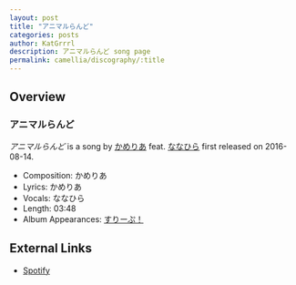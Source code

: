 ```yaml
---
layout: post
title: "アニマルらんど"
categories: posts
author: KatGrrrl
description: アニマルらんど song page
permalink: camellia/discography/:title
---
```


## Overview

### アニマルらんど

*アニマルらんど* is a song by [かめりあ](/camellia) feat. [ななひら](#) first released on 2016-08-14.

* Composition: かめりあ
* Lyrics: かめりあ
* Vocals: ななひら
* Length: 03:48
* Album Appearances: [すりーぷ！](/camellia/albums/Sleep)

## External Links

* [Spotify](https://open.spotify.com/track/2Sep4Rep7fvC5K0Oprr3JT?si=d92507cc99554da5)
